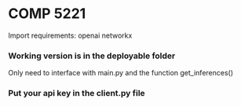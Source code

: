 # COMP 5221

Import requirements:
openai
networkx

### Working version is in the deployable folder
Only need to interface with main.py
and the function get_inferences()

### Put your api key in the client.py file
